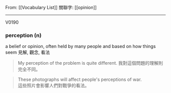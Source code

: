 From: [[Vocabulary List]]
關聯字: [[opinion]]

---

V0190

### perception (n)

 a belief or opinion,  often held by many people and based on how things seem
 見解, 觀念, 看法  
 
 >My perception of the problem is quite different. 
 >我對這個問題的理解則完全不同。 
 
 >These photographs will affect people's perceptions of war.  
 >這些照片會影響人們對戰爭的看法。